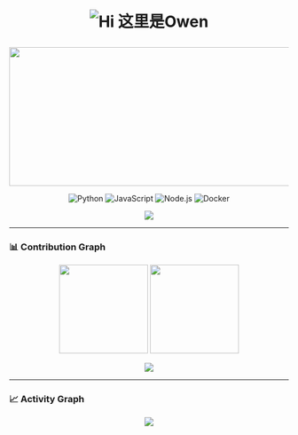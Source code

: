 <h1 align="center">

![Hi 这里是Owen](https://readme-typing-svg.demolab.com?font=Fira+Code&size=48&pause=700&color=36BCF7&center=true&vCenter=true&width=800&lines=Hi+这里是+Owen)

</h1>

<div align="center">
  <img src="https://i.giphy.com/media/v1.Y2lkPTc5MGI3NjExMHhmeXhvcW10ZGxpcjdzczUxdDlndGU1MmpydWtwbjJzN3M5eThqYyZlcD12MV9pbnRlcm5hbF9naWZfYnlfaWQmY3Q9Zw/Rpl1sod1vCXK0L2SUN/giphy.gif" width="600" height="250" />
</div>

<p align="center">
  <img src="https://img.shields.io/badge/-Python-090909?style=for-the-badge&logo=python" alt="Python" />
  <img src="https://img.shields.io/badge/-JavaScript-090909?style=for-the-badge&logo=javascript" alt="JavaScript" />
  <img src="https://img.shields.io/badge/-Node.js-090909?style=for-the-badge&logo=node.js" alt="Node.js" />
  <img src="https://img.shields.io/badge/-Docker-090909?style=for-the-badge&logo=docker" alt="Docker" />
</p>

<p align="center">
  <img src="https://capsule-render.vercel.app/api?type=waving&color=gradient&height=60&section=header"/>
</p>

---

### 📊 Contribution Graph
<p align="center">
  <img src="https://github-readme-stats.vercel.app/api?username=chenfly1&show_icons=true&theme=radical&hide_border=true" height="160" />
  <img src="https://github-readme-stats.vercel.app/api/top-langs/?username=chenfly1&layout=compact&theme=radical&hide_border=true&repo=my-python-repo,my-js-repo" height="160" />
</p>

<p align="center">
  <img src="https://capsule-render.vercel.app/api?type=waving&color=gradient&height=60&section=footer"/>
</p>

---

### 📈 Activity Graph
<p align="center">
  <img src="https://github-readme-activity-graph.vercel.app/graph?username=chenfly1&theme=react-dark&hide_border=true" />
</p>
